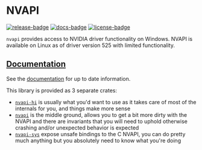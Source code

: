 # NVAPI

[![release-badge][]][cargo] [![docs-badge][]][docs] [![license-badge][]][license]

`nvapi` provides access to NVIDIA driver functionality on Windows.
NVAPI is available on Linux as of driver version 525 with limited functionality.

## [Documentation][docs]

See the [documentation][docs] for up to date information.

This library is provided as 3 separate crates:
- [`nvapi-hi`](https://docs.rs/nvapi-hi/) is usually what you'd want to use as it takes care of most of the internals for you, and things make more sense
- [`nvapi`](https://docs.rs/nvapi/) is the middle ground, allows you to get a bit more dirty with the NVAPI and there are invariants that you will need to uphold otherwise crashing and/or unexpected behavior is expected
- [`nvapi-sys`](https://docs.rs/nvapi-sys/) expose unsafe bindings to the C NVAPI, you can do pretty much anything but you absolutely need to know what you're doing

[release-badge]: https://img.shields.io/crates/v/nvapi.svg?style=flat-square
[cargo]: https://crates.io/crates/nvapi
[docs-badge]: https://img.shields.io/badge/API-docs-blue.svg?style=flat-square
[docs]: https://docs.rs/nvapi-hi/
[license-badge]: https://img.shields.io/badge/license-MIT-ff69b4.svg?style=flat-square
[license]: https://github.com/arcnmx/nvapi-rs/blob/master/COPYING
